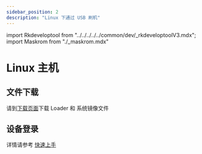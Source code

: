 ```yaml
---
sidebar_position: 2
description: "Linux 下通过 USB 刷机"
---
```


import Rkdeveloptool from "../../../../../common/dev/\_rkdeveloptoolV3.mdx";
import Maskrom from "./\_maskrom.mdx"

# Linux 主机

## 文件下载

请到[下载页面](../../../download.md)下载 Loader 和 系统镜像文件

<Rkdeveloptool platform="linux">
<Maskrom/>
</Rkdeveloptool>

## 设备登录

详情请参考 [快速上手](../../quick-start)
